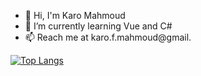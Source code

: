 - 👋 Hi, I'm Karo Mahmoud
- 🌱 I’m currently learning Vue and C#
- 📫 Reach me at karo.f.mahmoud@gmail.



[![Top Langs](https://github-readme-stats.vercel.app/api/top-langs/?username=karofmah&hide_progress=false&theme=dark)](https://github.com/karofmah/github-r=karofmah)

